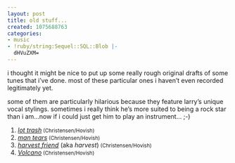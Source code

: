 ```yaml
---
layout: post
title: old stuff...
created: 1075688763
categories:
- music
- !ruby/string:Sequel::SQL::Blob |-
  dHVuZXM=
---
```

<p>i thought it might be nice to put up some really rough original drafts of some tunes that i&#8217;ve done. most of these particular ones i haven&#8217;t even recorded legitimately yet.</p>

<p>some of them are particularly hilarious because they feature larry&#8217;s unique vocal stylings. sometimes i really think he&#8217;s more suited to being a rock star than i am&#8230;now if i could just get him to play an instrument&#8230; ;-)</p>

<OL>
<li><A href="http://music.bubblehouse.org.s3-website-us-east-1.amazonaws.com/music/LotTrash.mp3"><i>lot trash</i></A><small> (Christensen/Hovish)</small></li>
<li><A href="http://music.bubblehouse.org.s3-website-us-east-1.amazonaws.com/music/Man-Tears.mp3"><i>man tears</i></A><small> (Christensen/Hovish)</small></li>
<li><A href="http://music.bubblehouse.org.s3-website-us-east-1.amazonaws.com/music/HarvestFriend.mp3"><i>harvest friend</i></A> (aka <i>harvest</i>)<small> (Christensen/Hovish)</small></li>
<li><A href="http://music.bubblehouse.org.s3-website-us-east-1.amazonaws.com/music/Volcano.mp3"><i>Volcano</i></A><small> (Christensen/Hovish)</small></li>
</OL>